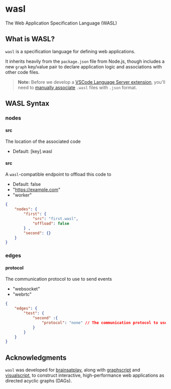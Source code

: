 # wasl
 The Web Application Specification Language (WASL)

## What is WASL?
`wasl` is a specification language for defining web applications.

It inherits heavily from the `package.json` file from Node.js, though includes a new `graph` key/value pair to declare application logic and associations with other code files.

> **Note:** Before we develop a [VSCode Language Server extension](https://code.visualstudio.com/api/language-extensions/language-server-extension-guide), you'll need to [manually associate](https://code.visualstudio.com/docs/languages/overview) `.wasl` files with `.json` format.

##  WASL Syntax
### nodes
#### src
The location of the associated code
- Default: [key].wasl

#### src
A `wasl`-compatible endpoint to offload this code to
- Default: false 
- "https://example.com"
- "worker"

```json
{
    "nodes": {
        "first": {
            "src": "first.wasl",
            "offload": false
        } ,
        "second": {} 
    }
}
```

### edges
#### protocol
The communication protocol to use to send events
- "websocket"
 - "webrtc"

```json
{
    "edges": {
        "test": {
            "second" :{
                "protocol": "none" // The communication protocol to use to send events (e.g. "websocket" or "webrtc")
            }
        } 
    }
}
```

## Acknowledgments
`wasl` was developed for [brainsatplay], along with [graphscript] and [visualscript], to construct interactive, high-performance web applications as directed acyclic graphs (DAGs).

[brainsatplay]:(https://github.com/brainsatplay)
[graphscript]:(https://github.com/brainsatplay/graphscript)
[visualscript]:(https://github.com/brainsatplay/visualscript)